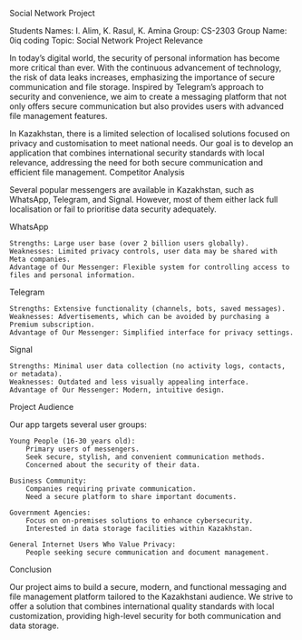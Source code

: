 Social Network Project

Students Names: I. Alim, K. Rasul, K. Amina
Group: CS-2303
Group Name: 0iq coding
Topic: Social Network
Project Relevance

In today’s digital world, the security of personal information has become more critical than ever. With the continuous advancement of technology, the risk of data leaks increases, emphasizing the importance of secure communication and file storage. Inspired by Telegram’s approach to security and convenience, we aim to create a messaging platform that not only offers secure communication but also provides users with advanced file management features.

In Kazakhstan, there is a limited selection of localised solutions focused on privacy and customisation to meet national needs. Our goal is to develop an application that combines international security standards with local relevance, addressing the need for both secure communication and efficient file management.
Competitor Analysis

Several popular messengers are available in Kazakhstan, such as WhatsApp, Telegram, and Signal. However, most of them either lack full localisation or fail to prioritise data security adequately.

 WhatsApp

    Strengths: Large user base (over 2 billion users globally).
    Weaknesses: Limited privacy controls, user data may be shared with Meta companies.
    Advantage of Our Messenger: Flexible system for controlling access to files and personal information.

 Telegram

    Strengths: Extensive functionality (channels, bots, saved messages).
    Weaknesses: Advertisements, which can be avoided by purchasing a Premium subscription.
    Advantage of Our Messenger: Simplified interface for privacy settings.

 Signal

    Strengths: Minimal user data collection (no activity logs, contacts, or metadata).
    Weaknesses: Outdated and less visually appealing interface.
    Advantage of Our Messenger: Modern, intuitive design.

 Project Audience

Our app targets several user groups:

    Young People (16-30 years old):
        Primary users of messengers.
        Seek secure, stylish, and convenient communication methods.
        Concerned about the security of their data.

    Business Community:
        Companies requiring private communication.
        Need a secure platform to share important documents.

    Government Agencies:
        Focus on on-premises solutions to enhance cybersecurity.
        Interested in data storage facilities within Kazakhstan.

    General Internet Users Who Value Privacy:
        People seeking secure communication and document management.

Conclusion

Our project aims to build a secure, modern, and functional messaging and file management platform tailored to the Kazakhstani audience. We strive to offer a solution that combines international quality standards with local customization, providing high-level security for both communication and data storage.      
